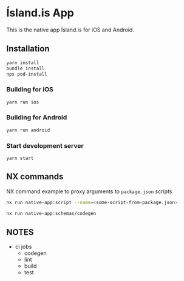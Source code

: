 # Ísland.is App

This is the native app Ísland.is for iOS and Android.

## Installation

```bash
yarn install
bundle install
npx pod-install
```

### Building for iOS

```bash
yarn run ios
```

### Building for Android

```bash
yarn run android
```

### Start development server

```
yarn start
```

## NX commands

NX command example to proxy arguments to `package.json` scripts

```bash
nx run native-app:script --name=<some-script-from-package.json>
```

```bash
nx run native-app:schemas/codegen
```

## NOTES

- ci jobs
  - codegen
  - lint
  - build
  - test

